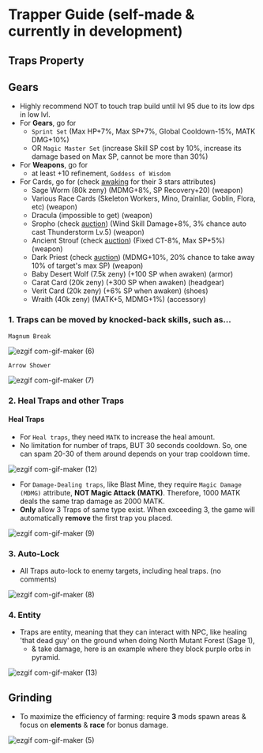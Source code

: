 # Trapper Guide (self-made & currently in development)

## Traps Property 

## Gears
 - Highly recommend NOT to touch trap build until lvl 95 due to its low dps in low lvl.
 - For **Gears**, go for
   - `Sprint Set` (Max HP+7%, Max SP+7%, Global Cooldown-15%, MATK DMG+10%)
   - OR `Magic Master Set` (increase Skill SP cost by 10%, increase its damage based on Max SP, cannot be more than 30%)
 - For **Weapons**, go for 
   - at least +10 refinement, `Goddess of Wisdom`
 - For Cards, go for (check [awaking](https://github.com/dlai211/Personal/blob/Genesis/RO_genesis/Card%20Awaking.md) for their 3 stars attributes)
   - Sage Worm (80k zeny) (MDMG+8%, SP Recovery+20) (weapon)
   - Various Race Cards (Skeleton Workers, Mino, Drainliar, Goblin, Flora, etc) (weapon)
   - Dracula (impossible to get) (weapon)
   - Sropho (check [auction](https://docs.google.com/spreadsheets/d/1HzOENxSkJL2rvCgU8ftovUBMjxFVevOM_NMuu0TocgI/edit#gid=0)) (Wind Skill Damage+8%, 3% chance auto cast Thunderstorm Lv.5) (weapon)
   - Ancient Strouf (check [auction](https://docs.google.com/spreadsheets/d/1HzOENxSkJL2rvCgU8ftovUBMjxFVevOM_NMuu0TocgI/edit#gid=0)) (Fixed CT-8%, Max SP+5%) (weapon)
   - Dark Priest (check [auction](https://docs.google.com/spreadsheets/d/1HzOENxSkJL2rvCgU8ftovUBMjxFVevOM_NMuu0TocgI/edit#gid=0)) (MDMG+10%, 20% chance to take away 10% of target's max SP) (weapon)
   - Baby Desert Wolf (7.5k zeny) (+100 SP when awaken) (armor)
   - Carat Card (20k zeny) (+300 SP when awaken) (headgear)
   - Verit Card (20k zeny) (+6% SP when awaken) (shoes)
   - Wraith (40k zeny) (MATK+5, MDMG+1%) (accessory)

### 1. Traps can be moved by knocked-back skills, such as...
`Magnum Break`

 ![ezgif com-gif-maker (6)](https://user-images.githubusercontent.com/72419337/179297290-683c25cc-2b44-4aa4-a459-bf3da5eac106.gif)
 
`Arrow Shower`

 ![ezgif com-gif-maker (7)](https://user-images.githubusercontent.com/72419337/179297917-38c913b1-ad46-4d40-ad38-daf00621e3f0.gif) 
 
### 2. Heal Traps and other Traps
#### Heal Traps
 - For `Heal traps`, they need `MATK` to increase the heal amount. 
 - No limitation for number of traps, BUT 30 seconds cooldown. So, one can spam 20-30 of them around depends on your trap cooldown time.

![ezgif com-gif-maker (12)](https://user-images.githubusercontent.com/72419337/179302861-943cf9f3-ae21-48f4-86af-97bcd0a9bd9b.gif)

 - For `Damage-Dealing traps`, like Blast Mine, they require `Magic Damage (MDMG)` attribute, **NOT Magic Attack (MATK)**. Therefore, 1000 MATK deals the same trap damage as 2000 MATK. 
 - **Only** allow 3 Traps of same type exist. When exceeding 3, the game will automatically **remove** the first trap you placed.

![ezgif com-gif-maker (9)](https://user-images.githubusercontent.com/72419337/179301826-e27693d9-9cac-4557-9a9c-c29f18ba4869.gif)

### 3. Auto-Lock
 - All Traps auto-lock to enemy targets, including heal traps. (no comments)

![ezgif com-gif-maker (8)](https://user-images.githubusercontent.com/72419337/179301238-e14ebd32-da56-4235-b0b0-8354f844afcc.gif)

### 4. Entity
 - Traps are entity, meaning that they can interact with NPC, like healing 'that dead guy' on the ground when doing North Mutant Forest (Sage 1), 
   - & take damage, here is an example where they block purple orbs in pyramid.

![ezgif com-gif-maker (13)](https://user-images.githubusercontent.com/72419337/179326421-422542bd-8976-4e19-bc5f-194ab62ab64d.gif)

## Grinding
 - To maximize the efficiency of farming: require **3** mods spawn areas & focus on **elements** & **race** for bonus damage.

![ezgif com-gif-maker (5)](https://user-images.githubusercontent.com/72419337/178385874-781d611b-e057-48d9-b613-f9a69de006dc.gif)



